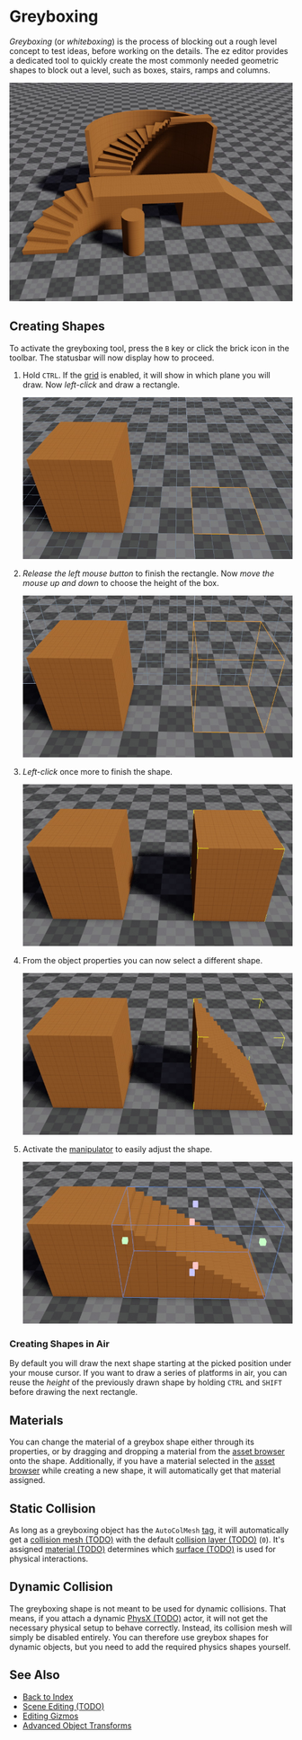 # Greyboxing

*Greyboxing* (or *whiteboxing*) is the process of blocking out a rough level concept to test ideas, before working on the details. The ez editor provides a dedicated tool to quickly create the most commonly needed geometric shapes to block out a level, such as boxes, stairs, ramps and columns.

![Greyboxing](media/greyboxing.jpg)

## Creating Shapes

To activate the greyboxing tool, press the `B` key or click the brick icon in the toolbar. The statusbar will now display how to proceed.

1. Hold `CTRL`. If the [grid](gizmos.md#grid) is enabled, it will show in which plane you will draw. Now *left-click* and draw a rectangle.

    ![Greyboxing](media/greyboxing-1.jpg)

1. *Release the left mouse button* to finish the rectangle. Now *move the mouse up and down* to choose the height of the box.

    ![Greyboxing](media/greyboxing-2.jpg)

1. *Left-click* once more to finish the shape.

    ![Greyboxing](media/greyboxing-3.jpg)

1. From the object properties you can now select a different shape.

    ![Greyboxing](media/greyboxing-4.jpg)

1. Activate the [manipulator](gizmos.md#manipulators) to easily adjust the shape.

    ![Greyboxing](media/greyboxing-5.jpg)

### Creating Shapes in Air

By default you will draw the next shape starting at the picked position under your mouse cursor. If you want to draw a series of platforms in air, you can reuse the *height* of the previously drawn shape by holding `CTRL` and `SHIFT` before drawing the next rectangle.

## Materials

You can change the material of a greybox shape either through its properties, or by dragging and dropping a material from the [asset browser](../assets/asset-browser.md) onto the shape. Additionally, if you have a material selected in the [asset browser](../assets/asset-browser.md) while creating a new shape, it will automatically get that material assigned.

## Static Collision

As long as a greyboxing object has the `AutoColMesh` [tag](../projects/tags.md), it will automatically get a [collision mesh (TODO)](../physics/collision-meshes.md) with the default [collision layer (TODO)](../physics/collision-layers.md) (`0`). It's assigned [material (TODO)](../materials/materials-overview.md) determines which [surface (TODO)](../materials/surfaces.md) is used for physical interactions.

## Dynamic Collision

The greyboxing shape is not meant to be used for dynamic collisions. That means, if you attach a dynamic [PhysX (TODO)](../physics/physx-overview.md) actor, it will not get the necessary physical setup to behave correctly. Instead, its collision mesh will simply be disabled entirely. You can therefore use greybox shapes for dynamic objects, but you need to add the required physics shapes yourself.

## See Also

* [Back to Index](../index.md)
* [Scene Editing (TODO)](scene-editing.md)
* [Editing Gizmos](gizmos.md)
* [Advanced Object Transforms](advanced-object-transform.md)

